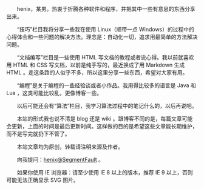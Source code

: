 　　henix，某男。热衷于折腾各种软件和程序，并把其中一些有意思的东西分享出来。

　　“技巧”栏目我将分享一些我在使用 Linux（顺带一点 Windows）的过程中的心得体会和一些问题的解决方法。理念是：自动化一切，追求用最简单的方法解决问题。

　　“文档编写”栏目是一些使用 HTML 写文档的教程或者说心得。我以前就喜欢用 HTML 和 CSS 写文档，以前是纯手写的，最近换成了用 Markdown 生成 HTML 。走这条路的人似乎不多，所以这里分享一些东西，希望对大家有用。

　　“编程”是关于编程的一些经验谈或者小作品。我用得比较多的语言是 Java 和 Lua ，这类可能比较乱，更像博客一些。

　　以后可能还会有“算法”栏目，我学习算法过程中的笔记什么的，以后再说吧。

　　本站的形式我也说不清是 blog 还是 wiki 。跟博客不同的是，每篇文章可能会更新，上面的时间是最后更新时间。这样做的目的是希望这些文章能长期维护，而不是写完就扔下不管了。

　　本站文章均为原创，转载请注明来源及作者。

　　向我提问：[henix@SegmentFault](http://segmentfault.com/u/henix) 。

　　如果你使用 IE 浏览器：请至少使用 IE 8 以上的版本，推荐 IE 9 以上，否则可能无法正确显示 SVG 图片。
